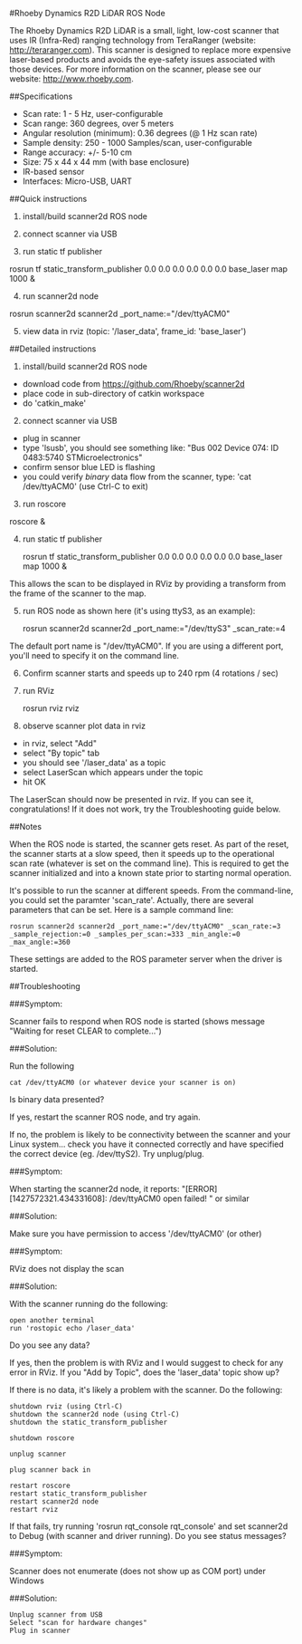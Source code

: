 #Rhoeby Dynamics R2D LiDAR ROS Node

The Rhoeby Dynamics R2D LiDAR is a small, light, low-cost scanner that uses IR (Infra-Red) ranging technology from TeraRanger (website: http://teraranger.com). This scanner is designed to replace more expensive laser-based products and avoids the eye-safety issues associated with those devices. For more information on the scanner, please see our website: http://www.rhoeby.com.

##Specifications

  - Scan rate: 1 - 5 Hz, user-configurable
  - Scan range: 360 degrees, over 5 meters
  - Angular resolution (minimum): 0.36 degrees (@ 1 Hz scan rate)
  - Sample density: 250 - 1000 Samples/scan, user-configurable
  - Range accuracy: +/- 5-10 cm
  - Size: 75 x 44 x 44 mm (with base enclosure)
  - IR-based sensor
  - Interfaces: Micro-USB, UART

##Quick instructions

1. install/build scanner2d ROS node

2. connect scanner via USB

3. run static tf publisher

  rosrun tf static_transform_publisher 0.0 0.0 0.0 0.0 0.0 0.0 base_laser map 1000 &

4. run scanner2d node

  rosrun scanner2d scanner2d _port_name:="/dev/ttyACM0"

5. view data in rviz (topic: '/laser_data', frame_id: 'base_laser')


##Detailed instructions

1. install/build scanner2d ROS node

  - download code from https://github.com/Rhoeby/scanner2d
  - place code in sub-directory of catkin workspace
  - do 'catkin_make'

2. connect scanner via USB

  - plug in scanner
  - type 'lsusb', you should see something like: "Bus 002 Device 074: ID 0483:5740 STMicroelectronics"
  - confirm sensor blue LED is flashing
  - you could verify *binary* data flow from the scanner, type: 'cat /dev/ttyACM0' (use Ctrl-C to exit)

3. run roscore

  roscore &

4. run static tf publisher

    rosrun tf static_transform_publisher 0.0 0.0 0.0 0.0 0.0 0.0 base_laser map 1000 &

 This allows the scan to be displayed in RViz by providing a transform from the frame of the scanner to the map.

5. run ROS node as shown here (it's using ttyS3, as an example):

    rosrun scanner2d scanner2d _port_name:="/dev/ttyS3" _scan_rate:=4

 The default port name is "/dev/ttyACM0". If you are using a different port, you'll need to specify it on the command line.

6. Confirm scanner starts and speeds up to 240 rpm (4 rotations / sec)

7. run RViz

    rosrun rviz rviz

9. observe scanner plot data in rviz

  - in rviz, select "Add"
  - select "By topic" tab
  - you should see '/laser_data' as a topic
  - select LaserScan which appears under the topic
  - hit OK

 The LaserScan should now be presented in rviz. If you can see it, congratulations! If it does not work, try the Troubleshooting guide below.

##Notes

When the ROS node is started, the scanner gets reset. As part of the reset, the scanner starts at a slow speed, then it speeds up to the operational scan rate (whatever is set on the command line). This is required to get the scanner initialized and into a known state prior to starting normal operation.

It's possible to run the scanner at different speeds. From the command-line, you could set the paramter 'scan_rate'. Actually, there are several parameters that can be set. Here is a sample command line:

    rosrun scanner2d scanner2d _port_name:="/dev/ttyACM0" _scan_rate:=3 _sample_rejection:=0 _samples_per_scan:=333 _min_angle:=0 _max_angle:=360

These settings are added to the ROS parameter server when the driver is started.

##Troubleshooting

###Symptom: 

Scanner fails to respond when ROS node is started (shows message "Waiting for reset CLEAR to complete...")

###Solution:

Run the following

    cat /dev/ttyACM0 (or whatever device your scanner is on)

Is binary data presented?

If yes, restart the scanner ROS node, and try again.

If no, the problem is likely to be connectivity between the scanner and your Linux system... check you have it connected correctly and have specified the correct device (eg. /dev/ttyS2). Try unplug/plug.

###Symptom:

When starting the scanner2d node, it reports: "[ERROR] [1427572321.434331608]: /dev/ttyACM0 open failed!
" or similar

###Solution:

Make sure you have permission to access '/dev/ttyACM0' (or other)

###Symptom: 

RViz does not display the scan

###Solution:

With the scanner running do the following:

    open another terminal
    run 'rostopic echo /laser_data'

Do you see any data?

If yes, then the problem is with RViz and I would suggest to check for any error in RViz. If you "Add by Topic", does the 'laser_data' topic show up?

If there is no data, it's likely a problem with the scanner. Do the following:

    shutdown rviz (using Ctrl-C)
    shutdown the scanner2d node (using Ctrl-C)
    shutdown the static_transform_publisher

    shutdown roscore

    unplug scanner

    plug scanner back in

    restart roscore
    restart static_transform_publisher
    restart scanner2d node
    restart rviz

If that fails, try running 'rosrun rqt_console rqt_console' and set scanner2d to Debug (with scanner and driver running). Do you see status messages?

###Symptom: 

Scanner does not enumerate (does not show up as COM port) under Windows

###Solution:

    Unplug scanner from USB
    Select "scan for hardware changes"
    Plug in scanner
